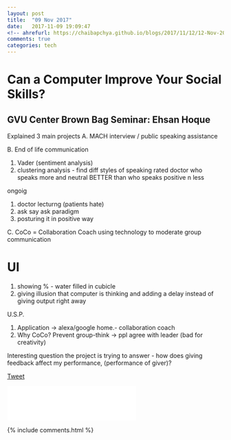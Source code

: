 ```yaml
---
layout: post
title:  "09 Nov 2017"
date:   2017-11-09 19:09:47
<!-- ahrefurl: https://chaibapchya.github.io/blogs/2017/11/12/12-Nov-2017.html -->
comments: true
categories: tech
---
```


# Can a Computer Improve Your Social Skills?
## GVU Center Brown Bag Seminar: Ehsan Hoque

Explained 3 main projects
A. MACH
interview / public speaking assistance

B. End of life communication
1. Vader (sentiment analysis)
2. clustering analysis - find diff styles of speaking
rated doctor who speaks more and neutral BETTER than who speaks positive n less

ongoig
1. doctor lecturng (patients hate)
2. ask say ask paradigm
3. posturing it in positive way

C. CoCo = Collaboration Coach
using technology to moderate group communication

# UI 
1. showing % - water filled in cubicle
2. giving illusion that computer is thinking and adding a delay instead of giving output right away

U.S.P.
1. Application -> alexa/google home.- collaboration coach
2. Why CoCo? Prevent group-think -> ppl agree with leader (bad for creativity)

Interesting question the project is trying to answer - 
how does giving feedback affect my performance, (performance of giver)?

<div class="g-plus" data-action="share" data-href="https://chaibapchya.github.io/blogs/tech/2017/11/12/2017-11-12.html"></div>

<a href="https://twitter.com/share" class="twitter-share-button" data-url="https://chaibapchya.github.io/blogs/tech/2017/11/12/2017-11-12.html" data-via="chaibapchya" data-size="large" data-hashtags="TheConquestOfWhy">Tweet</a>
<script>!function(d,s,id){var js,fjs=d.getElementsByTagName(s)[0],p=/^http:/.test(d.location)?'http':'https';if(!d.getElementById(id)){js=d.createElement(s);js.id=id;js.src=p+'://platform.twitter.com/widgets.js';fjs.parentNode.insertBefore(js,fjs);}}(document, 'script', 'twitter-wjs');</script>

<iframe src="//www.facebook.com/plugins/like.php?href=https%3A//chaibapchya.github.io/blogs/tech/2017/11/12/2017-11-12.html&amp;width&amp;layout=standard&amp;action=like&amp;show_faces=true&amp;share=true&amp;height=80&amp;appId=2079840108912058" scrolling="no" frameborder="0" style="border:none; overflow:hidden; height:80px;" allowTransparency="true"></iframe>

[firebug]: https://addons.mozilla.org/en-US/firefox/addon/firebug/
[chrome-dev-tools]: https://developer.chrome.com/devtools


{% include comments.html %}